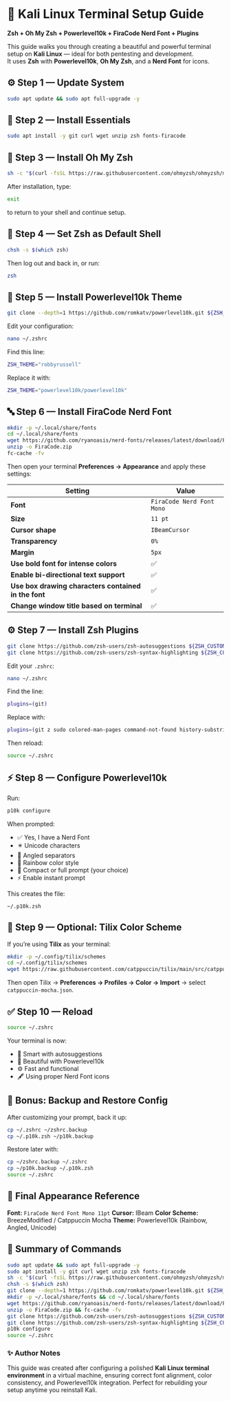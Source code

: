 # 🧰 Kali Linux Terminal Setup Guide  
**Zsh + Oh My Zsh + Powerlevel10k + FiraCode Nerd Font + Plugins**

This guide walks you through creating a beautiful and powerful terminal setup on **Kali Linux** — ideal for both pentesting and development.  
It uses **Zsh** with **Powerlevel10k**, **Oh My Zsh**, and a **Nerd Font** for icons.

## ⚙️ Step 1 — Update System
```bash
sudo apt update && sudo apt full-upgrade -y
````

## 🧠 Step 2 — Install Essentials

```bash
sudo apt install -y git curl wget unzip zsh fonts-firacode
```

## 🧩 Step 3 — Install Oh My Zsh

```bash
sh -c "$(curl -fsSL https://raw.githubusercontent.com/ohmyzsh/ohmyzsh/master/tools/install.sh)"
```

After installation, type:

```bash
exit
```

to return to your shell and continue setup.

## 🧩 Step 4 — Set Zsh as Default Shell

```bash
chsh -s $(which zsh)
```

Then log out and back in, or run:

```bash
zsh
```

## 🌈 Step 5 — Install Powerlevel10k Theme

```bash
git clone --depth=1 https://github.com/romkatv/powerlevel10k.git ${ZSH_CUSTOM:-~/.oh-my-zsh/custom}/themes/powerlevel10k
```

Edit your configuration:

```bash
nano ~/.zshrc
```

Find this line:

```bash
ZSH_THEME="robbyrussell"
```

Replace it with:

```bash
ZSH_THEME="powerlevel10k/powerlevel10k"
```
## 🔤 Step 6 — Install FiraCode Nerd Font

```bash
mkdir -p ~/.local/share/fonts
cd ~/.local/share/fonts
wget https://github.com/ryanoasis/nerd-fonts/releases/latest/download/FiraCode.zip
unzip -o FiraCode.zip
fc-cache -fv
```

Then open your terminal **Preferences → Appearance** and apply these settings:

| Setting                                              | Value                     |
| ---------------------------------------------------- | ------------------------- |
| **Font**                                             | `FiraCode Nerd Font Mono` |
| **Size**                                             | `11 pt`                   |
| **Cursor shape**                                     | `IBeamCursor`             |
| **Transparency**                                     | `0%`                      |
| **Margin**                                           | `5px`                     |
| **Use bold font for intense colors**                 | ✅                         |
| **Enable bi-directional text support**               | ✅                         |
| **Use box drawing characters contained in the font** | ✅                         |
| **Change window title based on terminal**            | ✅                         |

## ⚙️ Step 7 — Install Zsh Plugins

```bash
git clone https://github.com/zsh-users/zsh-autosuggestions ${ZSH_CUSTOM:-~/.oh-my-zsh/custom}/plugins/zsh-autosuggestions
git clone https://github.com/zsh-users/zsh-syntax-highlighting ${ZSH_CUSTOM:-~/.oh-my-zsh/custom}/plugins/zsh-syntax-highlighting
```

Edit your `.zshrc`:

```bash
nano ~/.zshrc
```

Find the line:

```bash
plugins=(git)
```

Replace with:

```bash
plugins=(git z sudo colored-man-pages command-not-found history-substring-search zsh-autosuggestions zsh-syntax-highlighting)
```

Then reload:

```bash
source ~/.zshrc
```

## ⚡ Step 8 — Configure Powerlevel10k

Run:

```bash
p10k configure
```

When prompted:

* ✅ Yes, I have a Nerd Font
* ✴️ Unicode characters
* 🔹 Angled separators
* 🌈 Rainbow color style
* 🧱 Compact or full prompt (your choice)
* ⚡ Enable instant prompt

This creates the file:

```
~/.p10k.zsh
```

## 🧱 Step 9 — Optional: Tilix Color Scheme

If you’re using **Tilix** as your terminal:

```bash
mkdir -p ~/.config/tilix/schemes
cd ~/.config/tilix/schemes
wget https://raw.githubusercontent.com/catppuccin/tilix/main/src/catppuccin-mocha.json
```

Then open Tilix → **Preferences → Profiles → Color → Import** → select `catppuccin-mocha.json`.


## ✅ Step 10 — Reload

```bash
source ~/.zshrc
```

Your terminal is now:

* 🧠 Smart with autosuggestions
* 🎨 Beautiful with Powerlevel10k
* ⚙️ Fast and functional
* 🖋️ Using proper Nerd Font icons


## 🧾 Bonus: Backup and Restore Config

After customizing your prompt, back it up:

```bash
cp ~/.zshrc ~/zshrc.backup
cp ~/.p10k.zsh ~/p10k.backup
```

Restore later with:

```bash
cp ~/zshrc.backup ~/.zshrc
cp ~/p10k.backup ~/.p10k.zsh
source ~/.zshrc
```

## 📸 Final Appearance Reference

**Font:** `FiraCode Nerd Font Mono 11pt`
**Cursor:** IBeam
**Color Scheme:** BreezeModified / Catppuccin Mocha
**Theme:** Powerlevel10k (Rainbow, Angled, Unicode)

## 🧩 Summary of Commands

```bash
sudo apt update && sudo apt full-upgrade -y
sudo apt install -y git curl wget unzip zsh fonts-firacode
sh -c "$(curl -fsSL https://raw.githubusercontent.com/ohmyzsh/ohmyzsh/master/tools/install.sh)"
chsh -s $(which zsh)
git clone --depth=1 https://github.com/romkatv/powerlevel10k.git ${ZSH_CUSTOM:-~/.oh-my-zsh/custom}/themes/powerlevel10k
mkdir -p ~/.local/share/fonts && cd ~/.local/share/fonts
wget https://github.com/ryanoasis/nerd-fonts/releases/latest/download/FiraCode.zip
unzip -o FiraCode.zip && fc-cache -fv
git clone https://github.com/zsh-users/zsh-autosuggestions ${ZSH_CUSTOM:-~/.oh-my-zsh/custom}/plugins/zsh-autosuggestions
git clone https://github.com/zsh-users/zsh-syntax-highlighting ${ZSH_CUSTOM:-~/.oh-my-zsh/custom}/plugins/zsh-syntax-highlighting
p10k configure
source ~/.zshrc
```

### ✨ Author Notes

This guide was created after configuring a polished **Kali Linux terminal environment** in a virtual machine, ensuring correct font alignment, color consistency, and Powerlevel10k integration.
Perfect for rebuilding your setup anytime you reinstall Kali.
